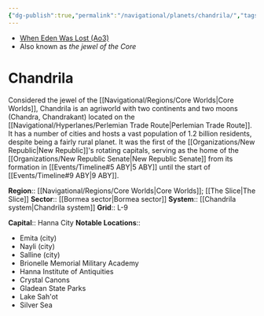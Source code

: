 ```yaml
---
{"dg-publish":true,"permalink":"/navigational/planets/chandrila/","tags":["map","planet","core","bormea","perlemian"],"noteIcon":"saber1"}
---
```


- [When Eden Was Lost (Ao3)](https://archiveofourown.org/works/19334440/chapters/45992584)
- Also known as *the jewel of the Core*
# Chandrila

Considered the jewel of the [[Navigational/Regions/Core Worlds\|Core Worlds]], Chandrila is an agriworld with two continents and two moons (Chandra, Chandrakant) located on the [[Navigational/Hyperlanes/Perlemian Trade Route\|Perlemian Trade Route]]. It has a number of cities and hosts a vast population of 1.2 billion residents, despite being a fairly rural planet. It was the first of the [[Organizations/New Republic\|New Republic]]'s rotating capitals, serving as the home of the [[Organizations/New Republic Senate\|New Republic Senate]] from its formation in [[Events/Timeline#5 ABY\|5 ABY]] until the start of [[Events/Timeline#9 ABY\|9 ABY]]. 

**Region**::  [[Navigational/Regions/Core Worlds\|Core Worlds]]; [[The Slice\|The Slice]]
**Sector**::  [[Bormea sector\|Bormea sector]]
**System**::  [[Chandrila system\|Chandrila system]]
**Grid**::  L-9

**Capital**::  Hanna City 
**Notable Locations**::  
- Emita (city)
- Nayli (city)
- Salline (city)
- Brionelle Memorial Military Academy
- Hanna Institute of Antiquities
- Crystal Canons 
- Gladean State Parks 
- Lake Sah'ot
- Silver Sea 